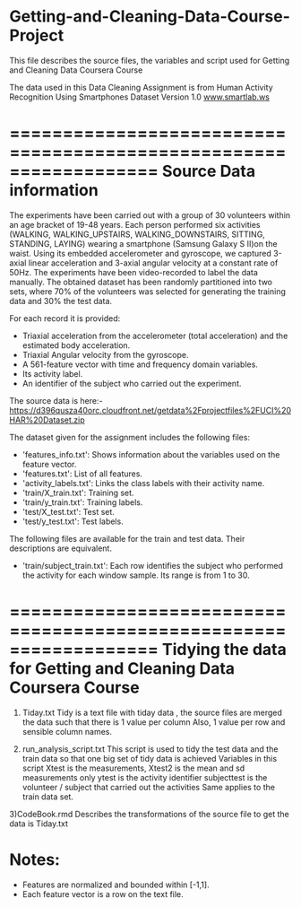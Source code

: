 # Getting-and-Cleaning-Data-Course-Project

This file describes the source files, the variables and script used for
Getting and Cleaning Data Coursera Course

The data used in this Data Cleaning Assignment is from
Human Activity Recognition Using Smartphones Dataset
Version 1.0
www.smartlab.ws

==================================================================
Source Data information
==================================================================

The experiments have been carried out with a group of 30 volunteers within an age bracket of 19-48 years.
Each person performed six activities (WALKING, WALKING_UPSTAIRS, WALKING_DOWNSTAIRS, SITTING, STANDING, LAYING) wearing a smartphone (Samsung Galaxy S II)on the waist. Using its embedded accelerometer and gyroscope, we captured 3-axial linear acceleration and 3-axial angular velocity at a constant rate of 50Hz.
The experiments have been video-recorded to label the data manually. The obtained dataset has been randomly partitioned into two sets, where 70% of the volunteers was selected for generating the training data and 30% the test data. 

For each record it is provided:

- Triaxial acceleration from the accelerometer (total acceleration) and the estimated body acceleration.
- Triaxial Angular velocity from the gyroscope. 
- A 561-feature vector with time and frequency domain variables. 
- Its activity label. 
- An identifier of the subject who carried out the experiment.

The source data is here:-
https://d396qusza40orc.cloudfront.net/getdata%2Fprojectfiles%2FUCI%20HAR%20Dataset.zip

The dataset given for the assignment includes the following files:

- 'features_info.txt': Shows information about the variables used on the feature vector.
- 'features.txt': List of all features.
- 'activity_labels.txt': Links the class labels with their activity name.
- 'train/X_train.txt': Training set.
- 'train/y_train.txt': Training labels.
- 'test/X_test.txt': Test set.
- 'test/y_test.txt': Test labels.

The following files are available for the train and test data. Their descriptions are equivalent. 

- 'train/subject_train.txt': Each row identifies the subject who performed the activity for each window sample. Its range is from 1 to 30. 

==================================================================
Tidying the data for Getting and Cleaning Data Coursera Course
==================================================================
1) Tiday.txt
Tidy is a text file with tiday data , the source files are merged the data such that there is 1 value per column
Also, 1 value per row and sensible column names.

2) run_analysis_script.txt
This script is used to tidy the test data and the train data so that one big set of tidy data is achieved 
Variables in this script
Xtest is the measurements, Xtest2 is the mean and sd measurements only
ytest is the activity identifier
subjecttest is the volunteer / subject that carried out the activities
Same applies to the train data set.

3)CodeBook.rmd
Describes the transformations of the source file to get the data is Tiday.txt

Notes: 
======
- Features are normalized and bounded within [-1,1].
- Each feature vector is a row on the text file.



